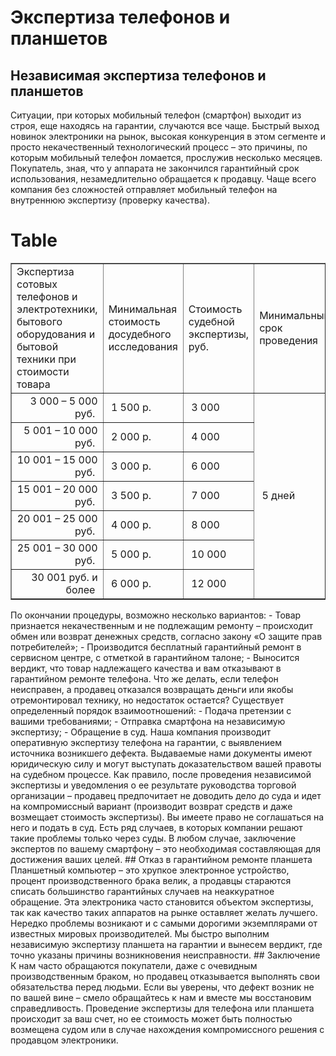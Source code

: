 # Экспертиза телефонов и планшетов
## Независимая экспертиза телефонов и планшетов
Ситуации, при которых мобильный телефон (смартфон) выходит из строя, еще находясь на гарантии, случаются все чаще. Быстрый выход новинок электроники на рынок, высокая конкуренция в этом сегменте и просто некачественный технологический процесс – это причины, по которым мобильный телефон ломается, прослужив несколько месяцев. Покупатель, зная, что у аппарата не закончился гарантийный срок использования, незамедлительно обращается к продавцу. Чаще всего компания без сложностей отправляет мобильный телефон на внутреннюю экспертизу (проверку качества).
# Table
<table border="1" cellpadding="0" cellspacing="0" class="price-list">
<tbody>
<tr class="table-header_blue">
<td>Экспертиза сотовых телефонов и электротехники, бытового оборудования и бытовой техники при стоимости товара</td>
<td>Минимальная стоимость досудебного исследования</td>
<td>Стоимость судебной экспертизы, руб.</td>
<td>Минимальный срок проведения</td>
</tr>
<tr>
<td style="text-align:right">3 000 – 5 000 руб. </td>
<td> 1 500 р.</td>
<td> 3 000</td>
<td colspan="1" rowspan="7"> 5 дней</td>
</tr>
<tr>
<td style="text-align:right">5 001 – 10 000 руб. </td>
<td> 2 000 р.</td>
<td> 4 000</td>
</tr>
<tr>
<td style="text-align:right">10 001 – 15 000 руб. </td>
<td> 3 000 р.</td>
<td> 6 000</td>
</tr>
<tr>
<td style="text-align:right">15 001 – 20 000 руб. </td>
<td> 3 500 р.</td>
<td> 7 000</td>
</tr>
<tr>
<td style="text-align:right">20 001 – 25 000 руб. </td>
<td> 4 000 р.</td>
<td> 8 000</td>
</tr>
<tr>
<td style="text-align:right">25 001 – 30 000 руб. </td>
<td> 5 000 р.</td>
<td> 10 000</td>
</tr>
<tr>
<td style="text-align:right">30 001 руб. и более </td>
<td> 6 000 р.</td>
<td> 12 000</td>
</tr>
</tbody>
</table>
По окончании процедуры, возможно несколько вариантов:
- Товар признается некачественным и не подлежащим ремонту – происходит обмен или возврат денежных средств, согласно закону «О защите прав потребителей»;
- Производится бесплатный гарантийный ремонт в сервисном центре, с отметкой в гарантийном талоне;
- Выносится вердикт, что товар надлежащего качества и вам отказывают в гарантийном ремонте телефона.
Что же делать, если телефон неисправен, а продавец отказался возвращать деньги или якобы отремонтировал технику, но недостаток остается? Существует определенный порядок взаимоотношений:
- Подача претензии с вашими требованиями;
- Отправка смартфона на независимую экспертизу;
- Обращение в суд.
Наша компания производит оперативную экспертизу телефона на гарантии, с выявлением источника возникшего дефекта. Выдаваемые нами документы имеют юридическую силу и могут выступать доказательством вашей правоты на судебном процессе.
Как правило, после проведения независимой экспертизы и уведомления о ее результате руководства торговой организации – продавец предпочитает не доводить дело до суда и идет на компромиссный вариант (производит возврат средств и даже возмещает стоимость экспертизы). Вы имеете право не соглашаться на него и подать в суд. Есть ряд случаев, в которых компании решают такие проблемы только через суды. В любом случае, заключение экспертов по вашему смартфону – это необходимая составляющая для достижения ваших целей.
## Отказ в гарантийном ремонте планшета
Планшетный компьютер – это хрупкое электронное устройство, процент производственного брака велик, а продавцы стараются списать большинство гарантийных случаев на неаккуратное обращение. Эта электроника часто становится объектом экспертизы, так как качество таких аппаратов на рынке оставляет желать лучшего. Нередко проблемы возникают и с самыми дорогими экземплярами от известных мировых производителей. Мы быстро выполним независимую экспертизу планшета на гарантии и вынесем вердикт, где точно указаны причины возникновения неисправности.
## Заключение
К нам часто обращаются покупатели, даже с очевидным производственным браком, но продавец отказывается выполнять свои обязательства перед людьми. Если вы уверены, что дефект возник не по вашей вине – смело обращайтесь к нам и вместе мы восстановим справедливость. Проведение экспертизы для телефона или планшета происходит за ваш счет, но ее стоимость может быть полностью возмещена судом или в случае нахождения компромиссного решения с продавцом электроники.